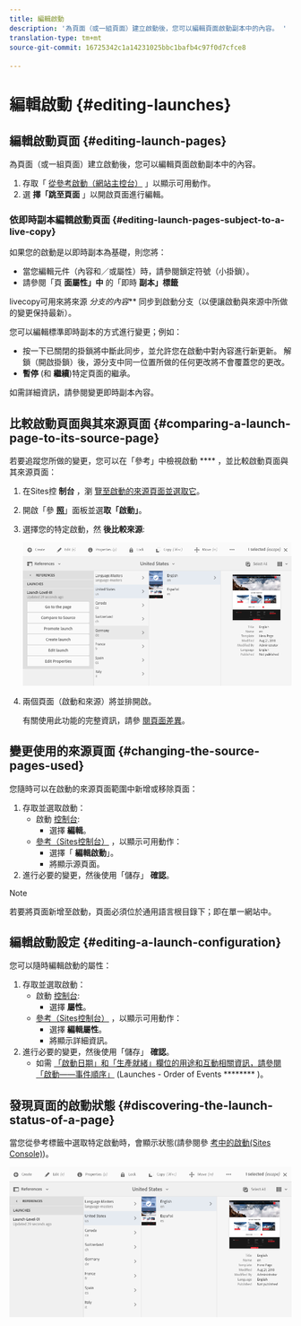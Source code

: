 ```yaml
---
title: 編輯啟動
description: '為頁面（或一組頁面）建立啟動後，您可以編輯頁面啟動副本中的內容。 '
translation-type: tm+mt
source-git-commit: 16725342c1a14231025bbc1bafb4c97f0d7cfce8

---
```



# 編輯啟動 {#editing-launches}

## 編輯啟動頁面 {#editing-launch-pages}

為頁面（或一組頁面）建立啟動後，您可以編輯頁面啟動副本中的內容。

1. 存取「 [從參考啟動（網站主控台）](/help/sites-cloud/authoring/launches/overview.md#launches-in-references-sites-console) 」以顯示可用動作。
1. 選 **擇「跳至頁面** 」以開啟頁面進行編輯。

### 依即時副本編輯啟動頁面 {#editing-launch-pages-subject-to-a-live-copy}

如果您的啟動是以即時副本為基礎，則您將： <!--If your launch is based upon a [live copy](/help/sites-administering/msm.md) then you will:-->

* 當您編輯元件（內容和／或屬性）時，請參閱鎖定符號（小掛鎖）。
* 請參閱「頁 **面屬性」中** 的「即時 **副本」標籤**

livecopy可用來將來源 *分支的內容*** 同步到啟動分支（以便讓啟動與來源中所做的變更保持最新）。

您可以編輯標準即時副本的方式進行變更；例如：

* 按一下已關閉的掛鎖將中斷此同步，並允許您在啟動中對內容進行新更新。 解鎖（開啟掛鎖）後，源分支中同一位置所做的任何更改將不會覆蓋您的更改。
* **暫停** (和 **繼續**)特定頁面的繼承。

如需詳細資訊，請參閱變更即時副本內容。 <!--See [Changing Live Copy Content](/help/sites-administering/msm-livecopy.md#changing-live-copy-content) for further information.-->

## 比較啟動頁面與其來源頁面 {#comparing-a-launch-page-to-its-source-page}

若要追蹤您所做的變更，您可以在「參考」中檢視啟動 **** ，並比較啟動頁面與其來源頁面：

1. 在Sites控 **制台** ，瀏 [覽至啟動的來源頁面並選取它](/help/sites-cloud/authoring/getting-started/basic-handling.md#viewing-and-selecting-resources)。
1. 開啟「參 **[照](/help/sites-cloud/authoring/getting-started/basic-handling.md#references)**」面板並選&#x200B;**取「啟動」**。
1. 選擇您的特定啟動，然 **後比較來源**:

   ![比較啟動與來源](/help/sites-cloud/authoring/assets/launches-compare.png)

1. 兩個頁面（啟動和來源）將並排開啟。

   有關使用此功能的完整資訊，請參 [閱頁面差異](/help/sites-cloud/authoring/features/page-diff.md)。

## 變更使用的來源頁面 {#changing-the-source-pages-used}

您隨時可以在啟動的來源頁面範圍中新增或移除頁面：

1. 存取並選取啟動：
   * 啟動 [控制台](/help/sites-cloud/authoring/launches/overview.md#the-launches-console):
      * 選擇 **編輯**。
   * [參考（Sites控制台）](/help/sites-cloud/authoring/launches/overview.md#launches-in-references-sites-console) ，以顯示可用動作：
      * 選擇「 **編輯啟動**」。
      * 將顯示源頁面。
1. 進行必要的變更，然後使用「儲存」 **確認**。

>[!NOTE]
>
>若要將頁面新增至啟動，頁面必須位於通用語言根目錄下；即在單一網站中。

## 編輯啟動設定 {#editing-a-launch-configuration}

您可以隨時編輯啟動的屬性：

1. 存取並選取啟動：
   * 啟動 [控制台](/help/sites-cloud/authoring/launches/overview.md#the-launches-console):
      * 選擇 **屬性**。
   * [參考（Sites控制台）](/help/sites-cloud/authoring/launches/overview.md#launches-in-references-sites-console) ，以顯示可用動作：
      * 選擇 **編輯屬性**。
      * 將顯示詳細資訊。
1. 進行必要的變更，然後使用「儲存」 **確認**。
   * 如需 [「啟動日期」和「生產就緒」欄位的用途和互動相關資訊，請參閱「啟動——事件順序」](/help/sites-cloud/authoring/launches/overview.md#launches-the-order-of-events) (Launches - Order of Events ******** )。

## 發現頁面的啟動狀態 {#discovering-the-launch-status-of-a-page}

當您從參考標籤中選取特定啟動時，會顯示狀態(請參閱參 [考中的啟動(Sites Console)](/help/sites-cloud/authoring/launches/overview.md#launches-in-references-sites-console))。

![發現啟動狀態](/help/sites-cloud/authoring/assets/launches-status.png)

